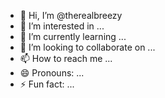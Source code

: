 - 👋 Hi, I’m @therealbreezy
- 👀 I’m interested in ...
- 🌱 I’m currently learning ...
- 💞️ I’m looking to collaborate on ...
- 📫 How to reach me ...
- 😄 Pronouns: ...
- ⚡ Fun fact: ...

<!---
therealbreezy/therealbreezy is a ✨ special ✨ repository because its `README.md` (this file) appears on your GitHub profile.
You can click the Preview link to take a look at your changes.
--->

